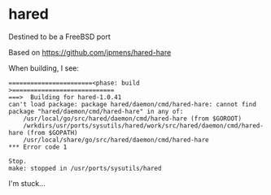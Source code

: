 # hared
Destined to be a FreeBSD port

Based on https://github.com/jpmens/hared-hare

When building, I see:

```
=======================<phase: build          >============================
===>  Building for hared-1.0.41
can't load package: package hared/daemon/cmd/hared-hare: cannot find package "hared/daemon/cmd/hared-hare" in any of:
	/usr/local/go/src/hared/daemon/cmd/hared-hare (from $GOROOT)
	/wrkdirs/usr/ports/sysutils/hared/work/src/hared/daemon/cmd/hared-hare (from $GOPATH)
	/usr/local/share/go/src/hared/daemon/cmd/hared-hare
*** Error code 1

Stop.
make: stopped in /usr/ports/sysutils/hared

```

I'm stuck...
